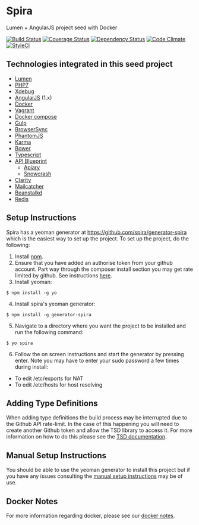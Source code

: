 # Spira 
Lumen + AngularJS project seed with Docker

[![Build Status](https://travis-ci.org/spira/spira.svg?branch=master)](https://travis-ci.org/spira/spira) 
[![Coverage Status](https://coveralls.io/repos/spira/spira/badge.svg?branch=master)](https://coveralls.io/r/spira/spira?branch=master)
[![Dependency Status](https://gemnasium.com/spira/spira.svg)](https://gemnasium.com/spira/spira)
[![Code Climate](https://codeclimate.com/github/spira/spira/badges/gpa.svg)](https://codeclimate.com/github/spira/spira)
[![StyleCI](https://styleci.io/repos/35469223/shield)](https://styleci.io/repos/35469223)

## Technologies integrated in this seed project
* [Lumen](http://lumen.laravel.com/)
* [PHP7](http://php.net/)
* [Xdebug](http://xdebug.org/)
* [AngularJS](https://angularjs.org/) (1.x)
* [Docker](https://www.docker.com/)
* [Vagrant](http://docs.vagrantup.com/v2/provisioning/docker.html)
* [Docker compose](https://docs.docker.com/compose/)
* [Gulp](http://gulpjs.com/)
* [BrowserSync](http://www.browsersync.io/)
* [PhantomJS](http://phantomjs.org/)
* [Karma](http://karma-runner.github.io/)
* [Bower](http://bower.io/)
* [Typescript](http://www.typescriptlang.org/)
* [API Blueprint](https://apiblueprint.org/)
  * [Apiary](https://apiary.io/)
  * [Snowcrash](https://github.com/apiaryio/snowcrash)
* [Clarity](https://github.com/tobi/clarity)
* [Mailcatcher](http://mailcatcher.me/)
* [Beanstalkd](https://github.com/kr/beanstalkd)
* [Redis](http://redis.io/)

## Setup Instructions
Spira has a yeoman generator at https://github.com/spira/generator-spira which is the easiest way to set up the project. To set up the project, do the following:

1. Install [npm](https://www.npmjs.com/).
2. Ensure that you have added an authorise token from your github account. Part way through the composer install section you may get rate limited by github. See instructions [here](https://help.github.com/articles/creating-an-access-token-for-command-line-use/).
3. Install yeoman:
  
  ```
  $ npm install -g yo
  ```
4. Install spira's yeoman generator:
 
  ```
  $ npm install -g generator-spira
  ```
5. Navigate to a directory where you want the project to be installed and run the following command:
 
  ```
  $ yo spira
  ```
6. Follow the on screen instructions and start the generator by pressing enter. Note you may have to enter your sudo password a few times during install:
  * To edit /etc/exports for NAT
  * To edit /etc/hosts for host resolving

## Adding Type Definitions

When adding type definitions the build process may be interrupted due to the Github API rate-limit. In the case of this happening you will need to create another Github token and allow the TSD library to access it. For more information on how to do this please see the [TSD documentation](https://github.com/DefinitelyTyped/tsd). 

## Manual Setup Instructions
You should be able to use the yeoman generator to install this project but if you have any issues consulting the [manual setup instructions](documents/MANUALSETUP.md) may be of use.

## Docker Notes
For more information regarding docker, please see our [docker notes](documents/DOCKER.md).
